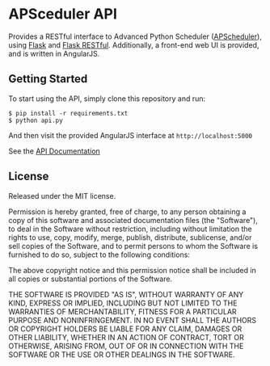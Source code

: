 # APSceduler API

Provides a RESTful interface to Advanced Python Scheduler ([APScheduler]), using [Flask] and [Flask RESTful].  Additionally, a front-end web UI is provided, and is written in AngularJS.

[APScheduler]: http://apscheduler.readthedocs.org
[Flask]: http://flask.pocoo.org/
[Flask Restful]: http://flask-restful-cn.readthedocs.org/en/0.3.4/

## Getting Started
To start using the API, simply clone this repository and run:

    $ pip install -r requirements.txt
    $ python api.py

And then visit the provided AngularJS interface at `http://localhost:5000`

See the [API Documentation](API.md)

## License

Released under the MIT license.

Permission is hereby granted, free of charge, to any person obtaining a copy of
this software and associated documentation files (the "Software"), to deal in
the Software without restriction, including without limitation the rights to
use, copy, modify, merge, publish, distribute, sublicense, and/or sell copies of
the Software, and to permit persons to whom the Software is furnished to do so,
subject to the following conditions:

The above copyright notice and this permission notice shall be included in all
copies or substantial portions of the Software.

THE SOFTWARE IS PROVIDED "AS IS", WITHOUT WARRANTY OF ANY KIND, EXPRESS OR
IMPLIED, INCLUDING BUT NOT LIMITED TO THE WARRANTIES OF MERCHANTABILITY, FITNESS
FOR A PARTICULAR PURPOSE AND NONINFRINGEMENT. IN NO EVENT SHALL THE AUTHORS OR
COPYRIGHT HOLDERS BE LIABLE FOR ANY CLAIM, DAMAGES OR OTHER LIABILITY, WHETHER
IN AN ACTION OF CONTRACT, TORT OR OTHERWISE, ARISING FROM, OUT OF OR IN
CONNECTION WITH THE SOFTWARE OR THE USE OR OTHER DEALINGS IN THE SOFTWARE.
